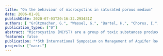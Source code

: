 ```yaml
---
title: "On the behaviour of microcystins in saturated porous medium"
date: 2006-01-01
publishDate: 2020-07-03T20:16:32.293431Z
authors: [ "Grützmacher, G.", "Wessel, G.", "Bartel, H.", "Chorus, I.", "Holzbecher, E." ]
publication_types: ["0"]
abstract: "Microcystins (MCYST) are a group of toxic substances produced by cyanobacteria (‘blue-green-algae’). In case of cyanobacterial blooms microcystin concentrations in surface waters may reach values far above the value proposed as provisional guideline for drinking water by the WHO of 1 µg/L for MCYST-LR. For drinking water production via underground passage it is therefore necessary to ensure removal to a large extent. For this reason experiments with extracellular microcystins were conducted in the laboratory as well as in a natural setting on the UBA’s (German Federal Environmental Agency) experimental field for simulation of underground passage. Laboratory batch experiments showed that adsorption of microcystins can be neglected in sandy material (kd < 1 cm³/g). Batch and column experiments identified biodegradation as the predominant elimination process in these sediments. The degradation rates derived from laboratory column experiments as well as semi-technical scale enclosure experiments varied between 0.2 d–1 and 18 d–1. In the worst case this means a half life of 2.8 days, so that under aerobic conditions contact times of several days should be sufficient to eliminate MCYST to an extent safe for use as drinking water."
featured: false
publication: "*5th International Symposium on Management of Aquifer Recharge / IHP-VI, Series on Groundwater*"
projects: ["nasri"]
---
```


